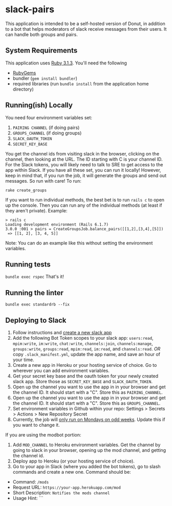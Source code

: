 # slack-pairs

This application is intended to be a self-hosted version of Donut, in addition to a bot that helps moderators of slack receive messages from their users. It can handle both groups and pairs.

## System Requirements

This application uses [Ruby 3.1.3](https://www.ruby-lang.org/en/documentation/installation/). You'll need the following

- [RubyGems](https://rubygems.org/pages/download)
- bundler (`gem install bundler`)
- required libraries (run `bundle install` from the application home directory)

## Running(ish) Locally

You need four environment variables set:

1. `PAIRING CHANNEL` (if doing pairs)
2. `GROUPS_CHANNEL` (if doing groups)
3. `SLACK_OAUTH_TOKEN`
4. `SECRET_KEY_BASE`

You get the channel ids from visiting slack in the browser, clicking on the channel, then looking at the URL. The ID starting with C is your channel ID. For the Slack tokens, you will likely need to talk to SRE to get access to the app within Slack. If you have all these set, you can run it locally! However, keep in mind that, if you run the job, it will generate the groups and send out messages. So run with care! To run:

`rake create_groups`

If you want to run individual methods, the best bet is to run `rails c` to open up the console. Then you can run any of the individual methods (at least if they aren't private). Example:

``` shell
> rails c
Loading development environment (Rails 6.1.7)
3.0.0 :001 > pairs = CreateGroupsJob.balance_pairs([[1,2],[3,4],[5]])
 => [[1, 2], [3, 4, 5]]
```
Note: You can do an example like this without setting the environment variables.

## Running tests

`bundle exec rspec`
That's it!

## Running the linter

`bundle exec standardrb --fix`

## Deploying to Slack

1. Follow instructions and [create a new slack app](https://api.slack.com/authentication/basics)
2. Add the following Bot Token scopes to your slack app: `users:read`, `mpim:write`, `im:write`, `chat:write`, `channels:join`, `channels:manage`, `groups:write`, `groups:read`, `mpim:read`, `im:read`, and `channels:read`. *OR* copy `.slack_manifest.yml`, update the app name, and save an hour of your time.
4. Create a new app in Heroku or your hosting service of choice. Go to wherever you can add environment variables.
5. Get your secret key base and the oauth token for your newly created slack app. Store those as `SECRET_KEY_BASE` and `SLACK_OAUTH_TOKEN`.
6. Open up the channel you want to use the app in in your browser and get the channel ID. It should start with a "C". Store this as `PAIRING_CHANNEL`.
7. Open up the channel you want to use the app in in your browser and get the channel ID. It should start with a "C". Store this as `GROUPS_CHANNEL`.
8. Set environment variables in Github within your repo: Settings > Secrets > Actions > New Repository Secret
9. Currently, the job will [only run on Mondays on odd weeks](https://github.com/jmkoni/slack-pairs/blob/main/app/jobs/create_pairs_job.rb#L8). Update this if you want to change it.

If you are using the modbot portion:

1. Add `MOD_CHANNEL` to Heroku environment variables. Get the channel by going to slack in your browser, opening up the mod channel, and getting the channel id.
2. Deploy app to Heroku (or your hosting service of choice).
3. Go to your app in Slack (where you added the bot tokens), go to slash commands and create a new one. Command should be:

- Command: `/mods`
- Request URL: `https://your-app.herokuapp.com/mod`
- Short Description: `Notifies the mods channel`
- Usage Hint: `<message to mods>``

